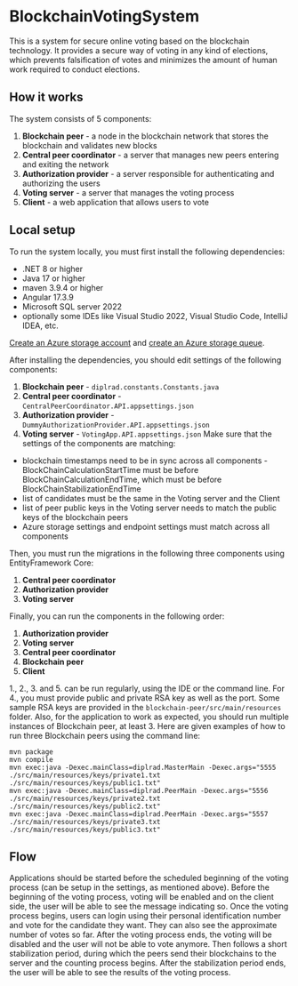 # BlockchainVotingSystem
This is a system for secure online voting based on the blockchain technology. It provides a secure way of voting in any kind of elections, which prevents falsification of votes and minimizes the amount of human work required to conduct elections.

## How it works
The system consists of 5 components:
1. **Blockchain peer** - a node in the blockchain network that stores the blockchain and validates new blocks
2. **Central peer coordinator** - a server that manages new peers entering and exiting the network
3. **Authorization provider** - a server responsible for authenticating and authorizing the users
4. **Voting server** - a server that manages the voting process
5. **Client** - a web application that allows users to vote

## Local setup
To run the system locally, you must first install the following dependencies:
- .NET 8 or higher
- Java 17 or higher
- maven 3.9.4 or higher
- Angular 17.3.9
- Microsoft SQL server 2022 
- optionally some IDEs like Visual Studio 2022, Visual Studio Code, IntelliJ IDEA, etc.

[Create an Azure storage account](https://learn.microsoft.com/en-us/azure/storage/common/storage-account-create?tabs=azure-portal) and [create an Azure storage queue](https://learn.microsoft.com/en-us/azure/storage/queues/storage-quickstart-queues-portal).

After installing the dependencies, you should edit settings of the following components:
1. **Blockchain peer** - `diplrad.constants.Constants.java`
2. **Central peer coordinator** - `CentralPeerCoordinator.API.appsettings.json`
3. **Authorization provider** - `DummyAuthorizationProvider.API.appsettings.json`
4. **Voting server** - `VotingApp.API.appsettings.json`
Make sure that the settings of the components are matching:
* blockchain timestamps need to be in sync across all components - BlockChainCalculationStartTime must be before BlockChainCalculationEndTime, which must be before BlockChainStabilizationEndTime
* list of candidates must be the same in the Voting server and the Client
* list of peer public keys in the Voting server needs to match the public keys of the blockchain peers
* Azure storage settings and endpoint settings must match across all components

Then, you must run the migrations in the following three components using EntityFramework Core:
1. **Central peer coordinator**
2. **Authorization provider**
3. **Voting server**

Finally, you can run the components in the following order:
1. **Authorization provider**
2. **Voting server**
3. **Central peer coordinator**
4. **Blockchain peer**
5. **Client**

1., 2., 3. and 5. can be run regularly, using the IDE or the command line. 
For 4., you must provide public and private RSA key as well as the port. Some sample RSA keys are provided in the `blockchain-peer/src/main/resources` folder.
Also, for the application to work as expected, you should run multiple instances of Blockchain peer, at least 3. 
Here are given examples of how to run three Blockchain peers using the command line:
```
mvn package
mvn compile
mvn exec:java -Dexec.mainClass=diplrad.MasterMain -Dexec.args="5555 ./src/main/resources/keys/private1.txt ./src/main/resources/keys/public1.txt"
mvn exec:java -Dexec.mainClass=diplrad.PeerMain -Dexec.args="5556 ./src/main/resources/keys/private2.txt ./src/main/resources/keys/public2.txt"
mvn exec:java -Dexec.mainClass=diplrad.PeerMain -Dexec.args="5557 ./src/main/resources/keys/private3.txt ./src/main/resources/keys/public3.txt"
```

## Flow
Applications should be started before the scheduled beginning of the voting process (can be setup in the settings, as mentioned above).
Before the beginning of the voting process, voting will be enabled and on the client side, the user will be able to see the message indicating so.
Once the voting process begins, users can login using their personal identification number and vote for the candidate they want. They can also see the approximate number of votes so far.
After the voting process ends, the voting will be disabled and the user will not be able to vote anymore. Then follows a short stabilization period, during which the peers send their blockchains to the server and the counting process begins. After the stabilization period ends, the user will be able to see the results of the voting process.


